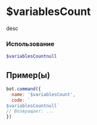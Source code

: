 # $variablesCount
desc
### Использование
```php
$variablesCountnull
```

## Пример(ы)

```javascript
bot.command({
  name: '$variablesCount',
  code: `
$variablesCountnull`
// Возвращает: ...
})
```